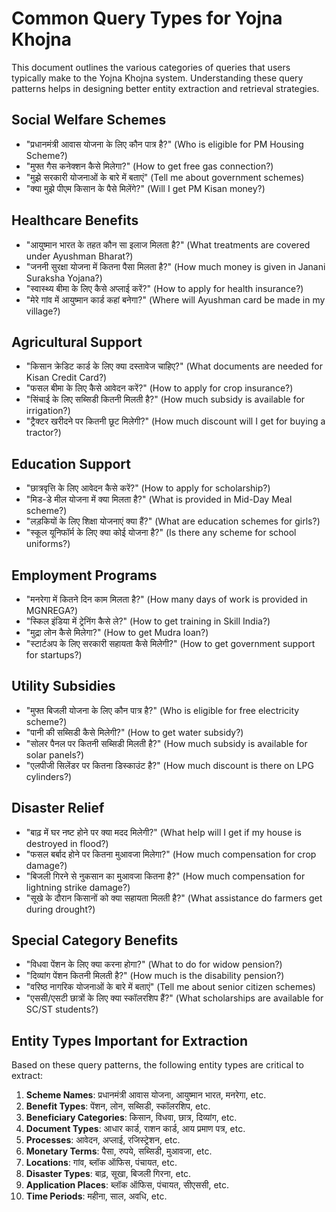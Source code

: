 # Common Query Types for Yojna Khojna

This document outlines the various categories of queries that users typically make to the Yojna Khojna system. Understanding these query patterns helps in designing better entity extraction and retrieval strategies.

## Social Welfare Schemes

* "प्रधानमंत्री आवास योजना के लिए कौन पात्र है?" (Who is eligible for PM Housing Scheme?)
* "मुफ्त गैस कनेक्शन कैसे मिलेगा?" (How to get free gas connection?)
* "मुझे सरकारी योजनाओं के बारे में बताएं" (Tell me about government schemes)
* "क्या मुझे पीएम किसान के पैसे मिलेंगे?" (Will I get PM Kisan money?)

## Healthcare Benefits

* "आयुष्मान भारत के तहत कौन सा इलाज मिलता है?" (What treatments are covered under Ayushman Bharat?)
* "जननी सुरक्षा योजना में कितना पैसा मिलता है?" (How much money is given in Janani Suraksha Yojana?)
* "स्वास्थ्य बीमा के लिए कैसे अप्लाई करें?" (How to apply for health insurance?)
* "मेरे गांव में आयुष्मान कार्ड कहां बनेगा?" (Where will Ayushman card be made in my village?)

## Agricultural Support

* "किसान क्रेडिट कार्ड के लिए क्या दस्तावेज चाहिए?" (What documents are needed for Kisan Credit Card?)
* "फसल बीमा के लिए कैसे आवेदन करें?" (How to apply for crop insurance?)
* "सिंचाई के लिए सब्सिडी कितनी मिलती है?" (How much subsidy is available for irrigation?)
* "ट्रैक्टर खरीदने पर कितनी छूट मिलेगी?" (How much discount will I get for buying a tractor?)

## Education Support

* "छात्रवृत्ति के लिए आवेदन कैसे करें?" (How to apply for scholarship?)
* "मिड-डे मील योजना में क्या मिलता है?" (What is provided in Mid-Day Meal scheme?)
* "लड़कियों के लिए शिक्षा योजनाएं क्या हैं?" (What are education schemes for girls?)
* "स्कूल यूनिफॉर्म के लिए क्या कोई योजना है?" (Is there any scheme for school uniforms?)

## Employment Programs

* "मनरेगा में कितने दिन काम मिलता है?" (How many days of work is provided in MGNREGA?)
* "स्किल इंडिया में ट्रेनिंग कैसे ले?" (How to get training in Skill India?)
* "मुद्रा लोन कैसे मिलेगा?" (How to get Mudra loan?)
* "स्टार्टअप के लिए सरकारी सहायता कैसे मिलेगी?" (How to get government support for startups?)

## Utility Subsidies

* "मुफ्त बिजली योजना के लिए कौन पात्र है?" (Who is eligible for free electricity scheme?)
* "पानी की सब्सिडी कैसे मिलेगी?" (How to get water subsidy?)
* "सोलर पैनल पर कितनी सब्सिडी मिलती है?" (How much subsidy is available for solar panels?)
* "एलपीजी सिलेंडर पर कितना डिस्काउंट है?" (How much discount is there on LPG cylinders?)

## Disaster Relief

* "बाढ़ में घर नष्ट होने पर क्या मदद मिलेगी?" (What help will I get if my house is destroyed in flood?)
* "फसल बर्बाद होने पर कितना मुआवजा मिलेगा?" (How much compensation for crop damage?)
* "बिजली गिरने से नुकसान का मुआवजा कितना है?" (How much compensation for lightning strike damage?)
* "सूखे के दौरान किसानों को क्या सहायता मिलती है?" (What assistance do farmers get during drought?)

## Special Category Benefits

* "विधवा पेंशन के लिए क्या करना होगा?" (What to do for widow pension?)
* "दिव्यांग पेंशन कितनी मिलती है?" (How much is the disability pension?)
* "वरिष्ठ नागरिक योजनाओं के बारे में बताएं" (Tell me about senior citizen schemes)
* "एससी/एसटी छात्रों के लिए क्या स्कॉलरशिप हैं?" (What scholarships are available for SC/ST students?)

## Entity Types Important for Extraction

Based on these query patterns, the following entity types are critical to extract:

1. **Scheme Names**: प्रधानमंत्री आवास योजना, आयुष्मान भारत, मनरेगा, etc.
2. **Benefit Types**: पेंशन, लोन, सब्सिडी, स्कॉलरशिप, etc.
3. **Beneficiary Categories**: किसान, विधवा, छात्र, दिव्यांग, etc.
4. **Document Types**: आधार कार्ड, राशन कार्ड, आय प्रमाण पत्र, etc.
5. **Processes**: आवेदन, अप्लाई, रजिस्ट्रेशन, etc.
6. **Monetary Terms**: पैसा, रुपये, सब्सिडी, मुआवजा, etc.
7. **Locations**: गांव, ब्लॉक ऑफिस, पंचायत, etc.
8. **Disaster Types**: बाढ़, सूखा, बिजली गिरना, etc.
9. **Application Places**: ब्लॉक ऑफिस, पंचायत, सीएससी, etc.
10. **Time Periods**: महीना, साल, अवधि, etc. 